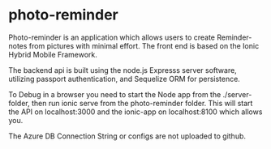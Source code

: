 # photo-reminder

Photo-reminder is an application which allows users to create Reminder-notes from pictures with minimal effort. The front end is based on the Ionic Hybrid Mobile Framework. 

The backend api is built using  the node.js Expresss server software, utilizing passport authentication, and Sequelize ORM for persistence. 

To Debug in a  browser you need to start the Node app from the ./server-folder, then run ionic serve from the photo-reminder folder. This will start the API on localhost:3000 and the ionic-app on localhost:8100 which allows you. 

The Azure DB Connection String or configs are not uploaded to github. 
